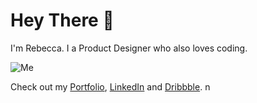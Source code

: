 # Hey There 👋

I'm Rebecca. I a Product Designer who also loves coding.

![Me](https://github.com/rebeccanoren/rebeccanoren/static/rebecca-selfie.jpg?raw=true)

Check out my [Portfolio](https://www.rebeccanoren.se), [LinkedIn](https://linkedin.com/in/rebecca-noré) and [Dribbble](https://dribbble.com/rebeccanoren).
n
